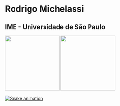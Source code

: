 <h1>Rodrigo Michelassi</h1>
<h2>IME - Universidade de São Paulo</h2>

<div>
    <a href="https://github.com/roddd35">
    <img height="180cm" src="https://github-readme-stats.vercel.app/api?username=roddd35&show_icons=true&theme=dark&include_all_commits=true&count_private=true"/>
    <img height="180cm" src="https://github-readme-stats.vercel.app/api/top-langs/?username=roddd35&layout=compact&langs_count=16&theme=dark"/>
</div>
  
![Snake animation](https://github.com/roddd35/roddd35/blob/output/github-contribution-grid-snake.svg)
